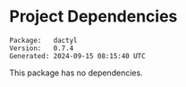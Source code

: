 # Project Dependencies
    Package:   dactyl
    Version:   0.7.4
    Generated: 2024-09-15 08:15:40 UTC

This package has no dependencies.
